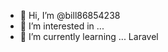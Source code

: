 - 👋 Hi, I’m @bill86854238
- 👀 I’m interested in ...
- 🌱 I’m currently learning ... Laravel


<!---
bill86854238/bill86854238 is a ✨ special ✨ repository because its `README.md` (this file) appears on your GitHub profile.
You can click the Preview link to take a look at your changes.
--->
